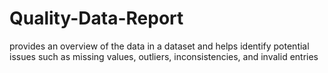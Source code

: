 # Quality-Data-Report
provides an overview of the data in a dataset and helps identify potential issues such as missing values, outliers, inconsistencies, and invalid entries
